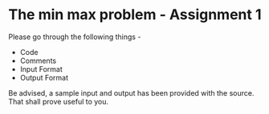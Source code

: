 # The min max problem - Assignment 1

Please go through the following things -

* Code
* Comments
* Input Format
* Output Format


Be advised, a sample input and output has been provided with the source. That shall prove useful to you.